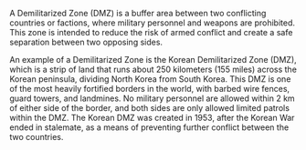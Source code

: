 A Demilitarized Zone (DMZ) is a buffer area between two conflicting countries or factions, where military personnel and weapons are prohibited. This zone is intended to reduce the risk of armed conflict and create a safe separation between two opposing sides.

An example of a Demilitarized Zone is the Korean Demilitarized Zone (DMZ), which is a strip of land that runs about 250 kilometers (155 miles) across the Korean peninsula, dividing North Korea from South Korea. This DMZ is one of the most heavily fortified borders in the world, with barbed wire fences, guard towers, and landmines. No military personnel are allowed within 2 km of either side of the border, and both sides are only allowed limited patrols within the DMZ. The Korean DMZ was created in 1953, after the Korean War ended in stalemate, as a means of preventing further conflict between the two countries.